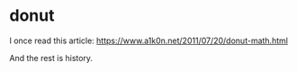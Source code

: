 # donut
I once read this article: https://www.a1k0n.net/2011/07/20/donut-math.html 

And the rest is history.
